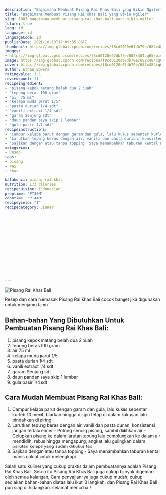 ```yaml
---
description: "Bagaimana Membuat Pisang Rai Khas Bali yang Bikin Ngiler"
title: "Bagaimana Membuat Pisang Rai Khas Bali yang Bikin Ngiler"
slug: 1083-bagaimana-membuat-pisang-rai-khas-bali-yang-bikin-ngiler
future: true
lang: id
language: id
languageCode: id
publishDate: 2021-10-13T17:09:35.867Z 
thumbnail: https://img-global.cpcdn.com/recipes/f8cd0120e67db79e/682x484cq65/pisang-rai-khas-bali-foto-resep-utama.webp
images:
- https://img-global.cpcdn.com/recipes/f8cd0120e67db79e/682x484cq65/pisang-rai-khas-bali-foto-resep-utama.webp
image: https://img-global.cpcdn.com/recipes/f8cd0120e67db79e/682x484cq65/pisang-rai-khas-bali-foto-resep-utama.webp
cover: https://img-global.cpcdn.com/recipes/f8cd0120e67db79e/682x484cq65/pisang-rai-khas-bali-foto-resep-utama.webp
author: Ethan Bowers
ratingvalue: 3.1
reviewcount: 11
recipeingredient:
- "pisang kepok matang belah dua 2 buah"
- "tepung beras 100 gram"
- "air 75 ml"
- "kelapa muda parut 1/5"
- "pasta durian 1/4 sdt"
- "vanili extract 1/4 sdt"
- "garam Seujung sdt"
- "daun pandan saya skip 1 lembar"
- "gula pasir 1/4 sdt"
recipeinstructions:
- "Campur kelapa parut dengan garam dan gula, lalu kukus sebentar kurleb 10 menit, biarkan hingga dingin tetap di dalam kukusan lalu pindahkan di piring"
- "Larutkan tepung beras dengan air, vanili dan pasta durian, konsistensi jangan terlalu encer Potong serong pisang, sambil didihkan air Celupkan pisang ke dalam larutan tepung lalu cemplungkan ke dalam air mendidih, rebus hingga mengapung, angkat lalu gulingkan dalam parutan kelapa yang sudah dikukus tadi"
- "Sajikan dengan atau tanpa topping  Saya menambahkan taburan kental manis coklat untuk melengkapi"
categories:
- Resep
tags:
- pisang
- rai
- khas

katakunci: pisang rai khas 
nutrition: 173 calories
recipecuisine: Indonesian
preptime: "PT36M"
cooktime: "PT44M"
recipeyield: "1"
recipecategory: Dinner


     
    
    
    
    
    
    
    
    
    
    
      
    
---
```



![Pisang Rai Khas Bali](https://img-global.cpcdn.com/recipes/f8cd0120e67db79e/682x484cq65/pisang-rai-khas-bali-foto-resep-utama.webp)

Resep dan cara memasak  Pisang Rai Khas Bali cocok banget jika digunakan untuk menjamu tamu

<!--inarticleads1-->

## Bahan-bahan Yang Dibutuhkan Untuk Pembuatan Pisang Rai Khas Bali:

1. pisang kepok matang belah dua 2 buah
1. tepung beras 100 gram
1. air 75 ml
1. kelapa muda parut 1/5
1. pasta durian 1/4 sdt
1. vanili extract 1/4 sdt
1. garam Seujung sdt
1. daun pandan saya skip 1 lembar
1. gula pasir 1/4 sdt



<!--inarticleads2-->

## Cara Mudah Membuat Pisang Rai Khas Bali:

1. Campur kelapa parut dengan garam dan gula, lalu kukus sebentar kurleb 10 menit, biarkan hingga dingin tetap di dalam kukusan lalu pindahkan di piring
1. Larutkan tepung beras dengan air, vanili dan pasta durian, konsistensi jangan terlalu encer - Potong serong pisang, sambil didihkan air - Celupkan pisang ke dalam larutan tepung lalu cemplungkan ke dalam air mendidih, rebus hingga mengapung, angkat lalu gulingkan dalam parutan kelapa yang sudah dikukus tadi
1. Sajikan dengan atau tanpa topping  - Saya menambahkan taburan kental manis coklat untuk melengkapi




Salah satu kuliner yang cukup praktis dalam pembuatannya adalah  Pisang Rai Khas Bali. Selain itu  Pisang Rai Khas Bali  juga cukup banyak digemari oleh semua kalangan, Cara penyajiannya juga cukup mudah, cukup sediakan bahan-bahan diatas lalu ikuti 3 langkah, dan  Pisang Rai Khas Bali  pun siap di hidangkan. selamat mencoba !
